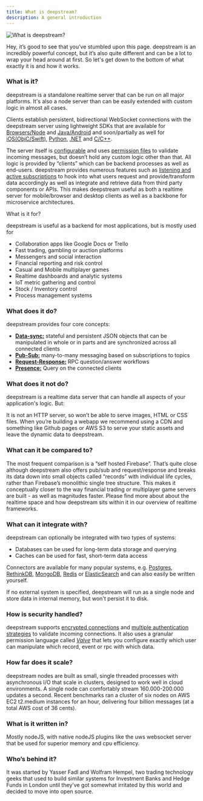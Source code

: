 ```yaml
---
title: What is deepstream?
description: A general introduction
---
```


![What is deepstream?](what-is-deepstream-header.png)

Hey, it’s good to see that you’ve stumbled upon this page. deepstream is an incredibly powerful concept, but it’s also quite different and can be a lot to wrap your head around at first. So let's get down to the bottom of what exactly it is and how it works.

### What is it?
deepstream is a standalone realtime server that can be run on all major platforms. It's also a node server than can be easily extended with custom logic in almost all cases.

Clients establish persistent, bidirectional WebSocket connections with the deepstream server using lightweight SDKs that are available for [Browsers/Node](/tutorials/getting-started/javascript/) and [Java/Android](https://github.com/deepstreamIO/deepstream.io/issues/72) and soon/partially as well for [iOS(ObjC/Swift)](https://github.com/deepstreamIO/deepstream.io/issues/68), [Python](https://github.com/deepstreamIO/deepstream.io/issues/72), [.NET](https://github.com/deepstreamIO/deepstream.io/issues/70) and [C/C++](/deepstreamIO/deepstream.io/issues/69).

The server itself is [configurable](/docs/server/configuration/) and uses [permission files](/tutorials/core/permission/valve-introduction/) to validate incoming messages, but doesn’t hold any custom logic other than that. All logic is provided by “clients” which can be backend processes as well as end-users. deepstream provides numerous features such as [listening and active subscriptions](/tutorials/core/active-data-providers/) to hook into what users request and provide/transform data accordingly as well as integrate and retrieve data from third party components or APIs.
This makes deepstream useful as both a realtime server for mobile/browser and desktop clients as well as a backbone for microservice architectures.

What is it for?

deepstream is useful as a backend for most applications, but is mostly used for

- Collaboration apps like Google Docs or Trello
- Fast trading, gambling or auction platforms
- Messengers and social interaction
- Financial reporting and risk control
- Casual and Mobile multiplayer games
- Realtime dashboards and analytic systems
- IoT metric gathering and control
- Stock / Inventory control
- Process management systems

### What does it do?

deepstream provides four core concepts:
- **[Data-sync:](/tutorials/core/datasync/records/)** stateful and persistent JSON objects that can be manipulated in whole or in parts and are synchronized across all connected clients
- **[Pub-Sub:](/tutorials/core/pubsub/)** many-to-many messaging based on subscriptions to topics
- **[Request-Response:](/tutorials/core/request-response/)** RPC question/answer workflows
- **[Presence:](/tutorials/core/presence/)** Query on the connected clients

### What does it not do?
deepstream is a realtime data server that can handle all aspects of your application's logic. But:

It is not an HTTP server, so won’t be able to serve images, HTML or CSS files. When you’re building a webapp we recommend using a CDN and something like Github pages or AWS S3 to serve your static assets and leave the dynamic data to deepstream.

### What can it be compared to?
The most frequent comparison is a “self hosted Firebase”. That’s quite close although deepstream also offers pub/sub and request/response and breaks its data down into small objects called “records” with individual life cycles, rather than Firebase’s monolithic single tree structure. This makes it conceptually closer to the way financial trading or multiplayer game servers are built - as well as magnitudes faster. Please find more about about the realtime space and how deepstream sits within it in our overview of realtime frameworks.

### What can it integrate with?

deepstream can optionally be integrated with two types of systems:
- Databases can be used for long-term data storage and querying
- Caches can be used for fast, short-term data access

Connectors are available for many popular systems, e.g. [Postgres](/tutorials/plugins/database/postgres/), [RethinkDB](/tutorials/plugins/database/rethinkdb/), [MongoDB](/tutorials/plugins/database/mongodb/), [Redis](/tutorials/plugins/cache/redis/) or [ElasticSearch](/tutorials/plugins/database/elasticsearch/) and can also easily be written yourself.

If no external system is specified, deepstream will run as a single node and store data in internal memory, but won't persist it to disk.

### How is security handled?
deepstream supports [encrypted connections](/tutorials/core/security/)
and [multiple authentication strategies](/tutorials/core/auth/http-webhook/) to
validate incoming connections. It also uses a granular permission language
called [_Valve_](/tutorials/core/permission/valve-introduction/) that lets you
configure exactly which user can manipulate which record, event or rpc with
which data.

### How far does it scale?
deepstream nodes are built as small, single threaded processes with asynchronous I/O that scale in clusters, designed to work well in cloud environments. A single node can comfortably stream 160.000-200.000 updates a second.
Recent benchmarks ran a cluster of six nodes on AWS EC2 t2.medium instances for an hour, delivering four billion messages (at a total AWS cost of 36 cents).

### What is it written in?
Mostly nodeJS, with native nodeJS plugins like the uws websocket server that be used for superior memory and cpu efficiency.

### Who’s behind it?
It was started by Yasser Fadl and Wolfram Hempel, two trading technology geeks that used to build similar systems for Investment Banks and Hedge Funds in London until they’ve got somewhat irritated by this world and decided to move into open source.
